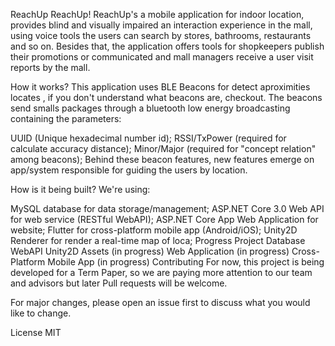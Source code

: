 ReachUp
ReachUp!
ReachUp's a mobile application for indoor location, provides blind and visually impaired an interaction experience in the mall, using voice tools the users can search by stores, bathrooms, restaurants and so on. Besides that, the application offers tools for shopkeepers publish their promotions or communicated and mall managers receive a user visit reports by the mall.

How it works?
This application uses BLE Beacons for detect aproximities locates , if you don't understand what beacons are, checkout. The beacons send smalls packages through a bluetooth low energy broadcasting containing the parameters:

UUID (Unique hexadecimal number id);
RSSI/TxPower (required for calculate accuracy distance);
Minor/Major (required for "concept relation" among beacons);
Behind these beacon features, new features emerge on app/system responsible for guiding the users by location.

How is it being built?
We're using:

MySQL database for data storage/management;
ASP.NET Core 3.0 Web API for web service (RESTful WebAPI);
ASP.NET Core App Web Application for website;
Flutter for cross-platform mobile app (Android/iOS);
Unity2D Renderer for render a real-time map of loca;
Progress Project
 Database
 WebAPI
 Unity2D Assets (in progress)
 Web Application (in progress)
 Cross-Platform Mobile App (in progress)
Contributing
For now, this project is being developed for a Term Paper, so we are paying more attention to our team and advisors but later Pull requests will be welcome.

For major changes, please open an issue first to discuss what you would like to change.

License
MIT
